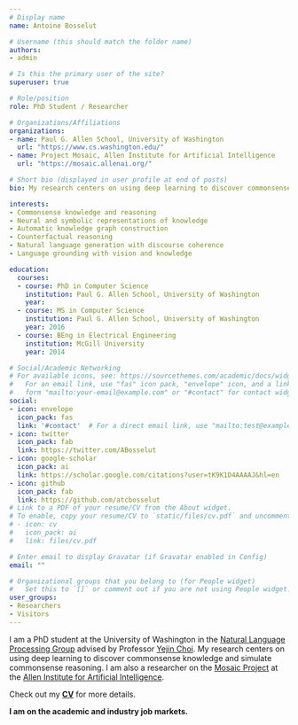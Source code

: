 ```yaml
---
# Display name
name: Antoine Bosselut

# Username (this should match the folder name)
authors:
- admin

# Is this the primary user of the site?
superuser: true

# Role/position
role: PhD Student / Researcher

# Organizations/Affiliations
organizations:
- name: Paul G. Allen School, University of Washington
  url: "https://www.cs.washington.edu/"
- name: Project Mosaic, Allen Institute for Artificial Intelligence
  url: "https://mosaic.allenai.org/"

# Short bio (displayed in user profile at end of posts)
bio: My research centers on using deep learning to discover commonsense knowledge and simulate commonsense reasoning.

interests:
- Commonsense knowledge and reasoning
- Neural and symbolic representations of knowledge
- Automatic knowledge graph construction
- Counterfactual reasoning
- Natural language generation with discourse coherence
- Language grounding with vision and knowledge

education:
  courses:
  - course: PhD in Computer Science
    institution: Paul G. Allen School, University of Washington
    year:
  - course: MS in Computer Science
    institution: Paul G. Allen School, University of Washington
    year: 2016
  - course: BEng in Electrical Engineering
    institution: McGill University
    year: 2014

# Social/Academic Networking
# For available icons, see: https://sourcethemes.com/academic/docs/widgets/#icons
#   For an email link, use "fas" icon pack, "envelope" icon, and a link in the
#   form "mailto:your-email@example.com" or "#contact" for contact widget.
social:
- icon: envelope
  icon_pack: fas
  link: '#contact'  # For a direct email link, use "mailto:test@example.org".
- icon: twitter
  icon_pack: fab
  link: https://twitter.com/ABosselut
- icon: google-scholar
  icon_pack: ai
  link: https://scholar.google.com/citations?user=tK9K1D4AAAAJ&hl=en
- icon: github
  icon_pack: fab
  link: https://github.com/atcbosselut
# Link to a PDF of your resume/CV from the About widget.
# To enable, copy your resume/CV to `static/files/cv.pdf` and uncomment the lines below.
# - icon: cv
#   icon_pack: ai
#   link: files/cv.pdf

# Enter email to display Gravatar (if Gravatar enabled in Config)
email: ""

# Organizational groups that you belong to (for People widget)
#   Set this to `[]` or comment out if you are not using People widget.
user_groups:
- Researchers
- Visitors
---
```


I am a PhD student at the University of Washington in the [Natural  Language Processing Group](https://www.cs.washington.edu/research/nlp) advised by Professor [Yejin Choi](https://homes.cs.washington.edu/~yejin). My research centers on using deep learning to discover commonsense knowledge and simulate commonsense reasoning. I am also a researcher on the [Mosaic Project](https://mosaic.allenai.org) at the [Allen Institute for Artificial Intelligence](https://allenai.org).
<!--  and collaborate extensively with [Asli Celikyilmaz](https://www.microsoft.com/en-us/research/people/aslicel/) on the Deep Learning Team at MSR -->
Check out my <b><a target="_blank" href="files/cv.pdf">CV</a></b> for more details.

<b>I am on the academic and industry job markets.</b>
 <!-- I'm always happy to discuss projects with prospective researchers and have advised multiple students throughout my time at the University of Washington. -->